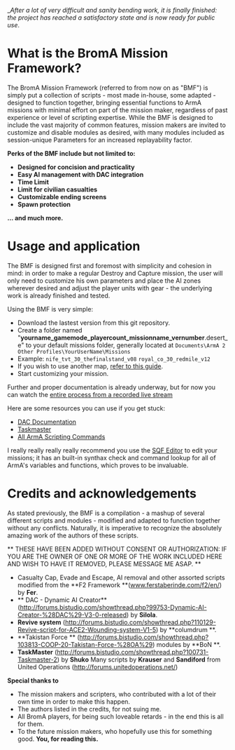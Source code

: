 _*After a lot of very difficult and sanity bending work, it is finally finished: the project has reached a satisfactory state and is now ready for public use*.

# What is the BromA Mission Framework?

The BromA Mission Framework (referred to from now on as "BMF") is simply put a collection of scripts - most made in-house, some adapted - designed to function together, bringing essential functions to ArmA missions with minimal effort on part of the mission maker, regardless of past experience or level of scripting expertise.
While the BMF is designed to include the vast majority of common features, mission makers are invited to customize and disable modules as desired, with many modules included as session-unique Parameters for an increased replayability factor.

**Perks of the BMF include but not limited to:**

* **Designed for concision and practicality**
* **Easy AI management with DAC integration**
* **Time Limit**
* **Limit for civilian casualties**
* **Customizable ending screens**
* **Spawn protection**

**... and much more.**

# Usage and application

The BMF is designed first and foremost with simplicity and cohesion in mind: in order to make a regular Destroy and Capture mission, the user will only need to customize his own parameters and place the AI zones wherever desired and adjust the player units with gear - the underlying work is already finished and tested.

Using the BMF is very simple:


* Download the lastest version from this git repository.
* Create a folder named "**yourname_gamemode_playercount_missionname_vernumber**.desert_e" to your default missions folder, generally located at ```Documents\ArmA 2 Other Profiles\YourUserName\Missions```
* Example: ```nife_tvt_30_thefinalstand_v08``` ```royal_co_30_redmile_v12```
* If you wish to use another map, [refer to this guide](http://ferstaberinde.com/f2/en/index.php?title=Using_F2_with_other_islands).
* Start customizing your mission.

Further and proper documentation is already underway, but for now you can watch the [entire process from a recorded live stream](http://www.twitch.tv/neefay/b/539959948)

Here are some resources you can use if you get stuck:

* [DAC Documentation](https://www.mediafire.com/?h4j8g2hjqa9opog)
* [Taskmaster](http://forums.bistudio.com/showthread.php?100731-Taskmaster-2)
* [All ArmA Scripting Commands](http://community.bistudio.com/wiki/Scripting_Commands_by_Functionality)

I really really really really recommend you use the [SQF Editor](http://www.armaholic.com/page.php?id=14714) to edit your missions; it has an built-in synthax check and command lookup for all of ArmA's variables and functions, which proves to be invaluable.

# Credits and acknowledgements

As stated previously, the BMF is a compilation - a mashup of several different scripts and modules - modified and adapted to function together without any conflicts. Naturally, it is  imperative to recognize the absolutely amazing work of the authors of these scripts.

** THESE HAVE BEEN ADDED WITHOUT CONSENT OR AUTHORIZATION: IF YOU ARE THE OWNER OF ONE OR MORE OF THE WORK INCLUDED HERE AND WISH TO HAVE IT REMOVED, PLEASE MESSAGE ME ASAP. **

* Casualty Cap, Evade and Escape, AI removal and other assorted scripts modified from the **F2 Framework **(www.ferstaberinde.com/f2/en/) by **Fer**.
* ** DAC - Dynamic AI Creator** (http://forums.bistudio.com/showthread.php?99753-Dynamic-AI-Creator-%28DAC%29-V3-0-released) by **Silola**.
* **Revive system** (http://forums.bistudio.com/showthread.php?110129-Revive-script-for-ACE2-Wounding-system-V1-5) by **columdrum **. 
* **Takistan Force ** (http://forums.bistudio.com/showthread.php?103813-COOP-20-Takistan-Force-%28OA%29) modules by **BoN **.
* **TaskMaster** (http://forums.bistudio.com/showthread.php?100731-Taskmaster-2) by **Shuko**
Many scripts by **Krauser** and **Sandiford** from United Operations (http://forums.unitedoperations.net/)

**Special thanks to**

* The mission makers and scripters, who contributed with a lot of their own time in order to make this happen.
* The authors listed in the credits, for not suing me.
* All BromA players, for being such loveable retards - in the end this is all for them.
* To the future mission makers, who hopefully use this for something good.
**You, for reading this.**
